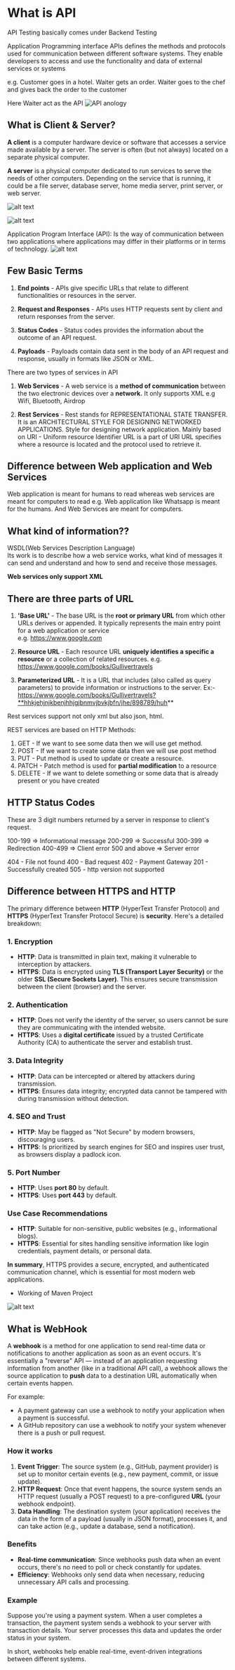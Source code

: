 # What is API
API Testing basically comes under Backend Testing

Application Programming interface
APIs defines the methods and protocols used for communication between different
software systems. They enable developers to access and use the functionality and data
of external services or systems

e.g.
Customer goes in a hotel. Waiter gets an order. Waiter goes to the chef and gives
back the order to the customer

Here Waiter act as the API
![API anology](image.png)

## What is Client & Server?
**A client** is a computer hardware device or software that accesses a service
made available by a server. The server is often (but not always) located on a
separate physical computer.

**A server** is a physical computer dedicated to run services to serve the needs of
other computers. Depending on the service that is running, it could be a file
server, database server, home media server, print server, or web server.

![alt text](image-2.png)


![alt text](image-3.png)

Application Program Interface (API): Is the way of communication between two
applications where applications may differ in their platforms or in terms of
technology.
![alt text](image-4.png)
## Few Basic Terms

1. **End points** - APIs give specific URLs that relate to different functionalities or
resources in the server.

2. **Request and Responses** - APIs uses HTTP requests sent by client and return responses
from the server.

3. **Status Codes** - Status codes provides the information about the outcome of an API request.

4. **Payloads** - Payloads contain data sent in the body of an API request and response,
usually in formats like JSON or XML.

There are two types of services in API

1. **Web Services** - A web service is a **method of communication** between the two electronic
devices over a **network.**
It only supports XML
e.g Wifi, Bluetooth, Airdrop

2. **Rest Services** - Rest stands for REPRESENTATIONAL STATE TRANSFER. It is an ARCHITECTURAL STYLE FOR DESIGNING NETWORKED APPLICATIONS.
Style for designing network application.
Mainly based on URI - Uniform resource Identifier
URL is a part of URI
URL specifies where a resource is located and the protocol used to retrieve it.

## Difference between Web application and Web Services

Web application is meant for humans to read
whereas web services are meant for computers to read
e.g. Web application like Whatsapp is meant for the humans.
And Web Services are meant for computers.

## What kind of information??

WSDL(Web Services Description Language)  
Its work is to describe how a web service works, what kind of messages it can send and
understand and how to send and receive those messages.

**Web services only support XML**

## There are three parts of URL

1. **'Base URL'** - The base URL is the **root or primary URL** from which other URLs derives or appended.
It typically represents the main entry point for a web application or service  
e.g. <https://www.google.com>

2. **Resource URL** - Each resource URL **uniquely identifies a specific a resource** or a collection
of related resources.
e.g. <https://www.google.com/books/Gullivertravels>

3. **Parameterized URL** - It is a URL that includes (also called as query parameters) to provide
information or instructions to the server.
Ex:- <https://www.google.com/books/Gullivertravels?**hhkjehjnjkbenjhhjgjbnmvjbvkjbfn/jhe/898789/huh>**

Rest services support not only xml but also json, html.

REST services are based on HTTP Methods:

1. GET - If we want to see some data then we will use get method.
2. POST - If we want to create some data then we will use post method
3. PUT - Put method is used to update or create a resource.
4. PATCH - Patch method is used for **partial modification** to a resource
5. DELETE - If we want to delete something or some data that is already present or
you have created

## HTTP Status Codes

These are 3 digit numbers returned by a server in response to client's request.

100-199 => Informational message
200-299 => Successful
300-399 => Redirection
400-499 => Client error
500 and above => Server error

404 - File not found
400 - Bad request
402 - Payment Gateway
201 - Successfully created
505 - http version not supported

## Difference between HTTPS and HTTP

The primary difference between **HTTP** (HyperText Transfer Protocol) and **HTTPS** (HyperText Transfer Protocol Secure) is **security**. Here's a detailed breakdown:  

### 1. **Encryption**  

- **HTTP**: Data is transmitted in plain text, making it vulnerable to interception by attackers.  
- **HTTPS**: Data is encrypted using **TLS (Transport Layer Security)** or the older **SSL (Secure Sockets Layer)**. This ensures secure transmission between the client (browser) and the server.  

### 2. **Authentication**  

- **HTTP**: Does not verify the identity of the server, so users cannot be sure they are communicating with the intended website.  
- **HTTPS**: Uses a **digital certificate** issued by a trusted Certificate Authority (CA) to authenticate the server and establish trust.  

### 3. **Data Integrity**  

- **HTTP**: Data can be intercepted or altered by attackers during transmission.  
- **HTTPS**: Ensures data integrity; encrypted data cannot be tampered with during transmission without detection.  

### 4. **SEO and Trust**  

- **HTTP**: May be flagged as "Not Secure" by modern browsers, discouraging users.  
- **HTTPS**: Is prioritized by search engines for SEO and inspires user trust, as browsers display a padlock icon.  

### 5. **Port Number**  

- **HTTP**: Uses **port 80** by default.  
- **HTTPS**: Uses **port 443** by default.  

### Use Case Recommendations  

- **HTTP**: Suitable for non-sensitive, public websites (e.g., informational blogs).  
- **HTTPS**: Essential for sites handling sensitive information like login credentials, payment details, or personal data.  

**In summary**, HTTPS provides a secure, encrypted, and authenticated communication channel, which is essential for most modern web applications.

- Working of Maven Project

![alt text](image-1.png)

## What is WebHook

A **webhook** is a method for one application to send real-time data or notifications to another application as soon as an event occurs. It's essentially a "reverse" API — instead of an application requesting information from another (like in a traditional API call), a webhook allows the source application to **push** data to a destination URL automatically when certain events happen.

For example:

- A payment gateway can use a webhook to notify your application when a payment is successful.
- A GitHub repository can use a webhook to notify your system whenever there is a push or pull request.
  
### How it works

1. **Event Trigger**: The source system (e.g., GitHub, payment provider) is set up to monitor certain events (e.g., new payment, commit, or issue update).
2. **HTTP Request**: Once that event happens, the source system sends an HTTP request (usually a POST request) to a pre-configured **URL** (your webhook endpoint).
3. **Data Handling**: The destination system (your application) receives the data in the form of a payload (usually in JSON format), processes it, and can take action (e.g., update a database, send a notification).

### Benefits

- **Real-time communication**: Since webhooks push data when an event occurs, there's no need to poll or check constantly for updates.
- **Efficiency**: Webhooks only send data when necessary, reducing unnecessary API calls and processing.

### Example

Suppose you're using a payment system. When a user completes a transaction, the payment system sends a webhook to your server with transaction details. Your server processes this data and updates the order status in your system.

In short, webhooks help enable real-time, event-driven integrations between different systems.
